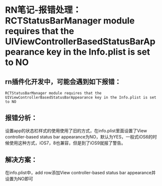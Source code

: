 # RN笔记-报错处理：RCTStatusBarManager module requires that the UIViewControllerBasedStatusBarAppearance key in the Info.plist is set to NO

## rn插件化开发中，可能会遇到如下报错：

```
RCTStatusBarManager module requires that the UIViewControllerBasedStatusBarAppearance key in the Info.plist is set to NO
```

## 报错分析：

设置app的状态栏样式的使用使用了旧的方式，在info.plist里面设置了View controller-based status bar appearance为NO，默认为YES，一般式iOS6的时候使用这种方式，iOS7，8也兼容，但是到了iOS9就报了警告。

## 解决方案：

在info.plist中，add row添加View controller-based status bar appearance并设置为NO即可
